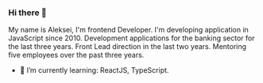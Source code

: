 ### Hi there 👋

My name is Aleksei, I'm frontend Developer. 
I'm developing application in JavaScript since 2010.
Development applications for the banking sector for the last three years.
Front Lead direction in the last two years.
Mentoring five employees over the past three years.

- 🌱 I’m currently learning: ReactJS, TypeScript.
